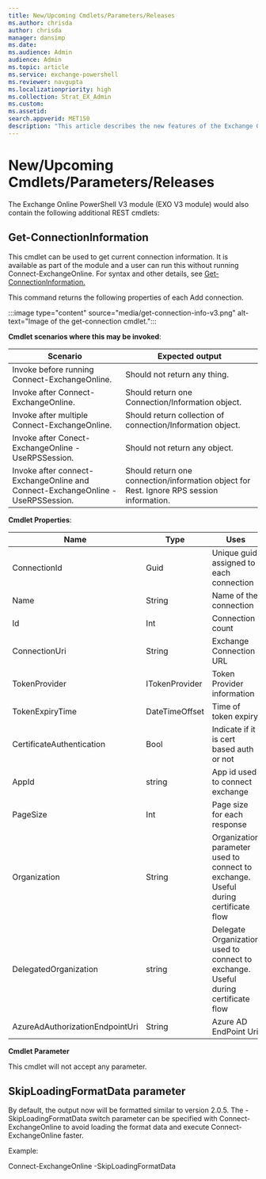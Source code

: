 ```yaml
---
title: New/Upcoming Cmdlets/Parameters/Releases 
ms.author: chrisda
author: chrisda
manager: dansimp
ms.date:
ms.audience: Admin
audience: Admin
ms.topic: article
ms.service: exchange-powershell
ms.reviewer: navgupta
ms.localizationpriority: high
ms.collection: Strat_EX_Admin
ms.custom:
ms.assetid:
search.appverid: MET150
description: "This article describes the new features of the Exchange Online PowerShell V3 module."
---
```


# New/Upcoming Cmdlets/Parameters/Releases

The Exchange Online PowerShell V3 module (EXO V3 module) would also contain the following additional REST cmdlets:

## Get-ConnectionInformation

This cmdlet can be used to get current connection information. It is available as part of the module and a user can run this without running Connect-ExchangeOnline. For syntax and other details, see [Get-ConnectionInformation.](../exchange-ps/exchange/Get-ConnectionInformation.md)

This command returns the following properties of each Add connection.

:::image type="content" source="media/get-connection-info-v3.png" alt-text="Image of the get-connection cmdlet.":::

**Cmdlet scenarios where this may be invoked**:

|Scenario  |Expected output |
|---------|---------|
|Invoke before running Connect-ExchangeOnline.    |  Should not return any thing.       |
|Invoke after Connect-ExchangeOnline.    |  Should return one Connection/Information object.       |
|Invoke after multiple Connect-ExchangeOnline.    |Should return collection of connection/Information object. |
|Invoke after Conect-ExchangeOnline -UseRPSSession. |Should not return any object.      |
|Invoke after connect-ExchangeOnline and Connect-ExchangeOnline -UseRPSSession.    | Should return one connection/information object for Rest. Ignore RPS session information. |


**Cmdlet Properties**:

|Name  |Type  |Uses   |Example  |
|---------|---------|---------|---------|
|ConnectionId  | Guid         | Unique guid assigned to each connection  | ea905666-0f12-402a-8464-2331f3198d88  |
|Name     | String    | Name of the connection | ExchangeOnlineSession_1 |
|Id     |  Int        | Connection count         | 1         |
|ConnectionUri     |String          | Exchange Connection URL          | https://outlook.office365.com |
|TokenProvider     |  ITokenProvider       | Token Provider information         | Microsoft.Exchange.Management.AdminApiProvider.Authentication.MSALTokenProvider         |
|TokenExpiryTime     |DateTimeOffset         | Time of token expiry          | 6/1/2022 8:28:28 AM +00:00 |
|CertificateAuthentication      | Bool         | Indicate if it is cert based auth or not        |True/False |
|AppId      | string         | App id used to connect exchange         | ea905666-0f12-402a-8464-2331f3198d88         |
|PageSize      | Int         |Page size for each response          |  1000       |
|Organization     | String        | Organization parameter used to connect to exchange. Useful during certificate flow         |  Contoso.com        |
|DelegatedOrganization     | string         | Delegate Organization used to connect to exchange. Useful during certificate flow        | delegateContoso.com         |
|AzureAdAuthorizationEndpointUri    | String         | Azure AD EndPoint Uri         |https://login.microsoftonline.com/organizations |

**Cmdlet Parameter**

This cmdlet will not accept any parameter.

## SkipLoadingFormatData parameter

By default, the output now will be formatted similar to version 2.0.5. The -SkipLoadingFormatData switch parameter can be specified with Connect-ExchangeOnline to avoid loading the format data and execute Connect-ExchangeOnline faster.

Example: 

Connect-ExchangeOnline -SkipLoadingFormatData
